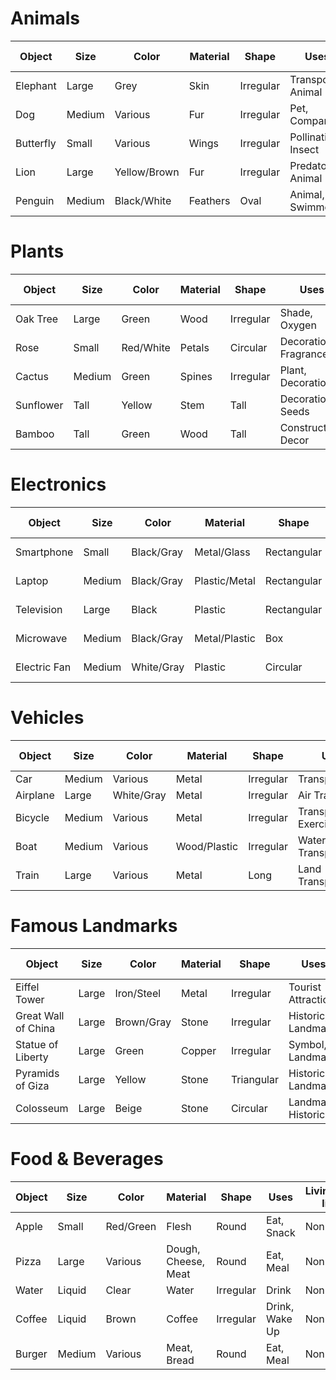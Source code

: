 # Animals

| Object    | Size   | Color        | Material | Shape      | Uses              | Living/Non-living | Movement | Location         |
|-----------|--------|--------------|----------|------------|-------------------|------------------|-----------|------------------|
| Elephant  | Large  | Grey         | Skin     | Irregular  | Transport, Animal | Living           | Moves    | Outdoors         |
| Dog       | Medium | Various      | Fur      | Irregular  | Pet, Companion    | Living           | Moves    | Indoors/Outdoors |
| Butterfly | Small  | Various      | Wings    | Irregular  | Pollination, Insect| Living          | Moves    | Outdoors         |
| Lion      | Large  | Yellow/Brown | Fur      | Irregular  | Predator, Animal  | Living           | Moves    | Outdoors         |
| Penguin   | Medium | Black/White  | Feathers | Oval      | Animal, Swimmer   | Living           | Moves    | Outdoors         |

# Plants

| Object     | Size  | Color      | Material | Shape     | Uses               | Living/Non-living | Movement | Location  |
|------------|-------|------------|----------|-----------|-------------------|-------------------|-----------|-----------|
| Oak Tree   | Large | Green      | Wood     | Irregular | Shade, Oxygen     | Living            | Grows    | Outdoors  |
| Rose       | Small | Red/White  | Petals   | Circular  | Decoration, Fragrance | Living        | Grows    | Outdoors  |
| Cactus     | Medium| Green      | Spines   | Irregular | Plant, Decoration | Living            | Grows    | Outdoors  |
| Sunflower  | Tall  | Yellow     | Stem     | Tall      | Decoration, Seeds | Living            | Grows    | Outdoors  |
| Bamboo     | Tall  | Green      | Wood     | Tall      | Construction, Decor| Living           | Grows    | Outdoors  |

# Electronics

| Object     | Size   | Color      | Material      | Shape       | Uses                    | Living/Non-living | Movement | Location |
|------------|--------|------------|---------------|-------------|------------------------|-------------------|-----------|-----------|
| Smartphone | Small  | Black/Gray | Metal/Glass   | Rectangular | Communication, Internet| Non-living        | Static   | Indoors   |
| Laptop     | Medium | Black/Gray | Plastic/Metal | Rectangular | Computing, Entertainment| Non-living       | Static   | Indoors   |
| Television | Large  | Black      | Plastic       | Rectangular | Entertainment, Media   | Non-living        | Static   | Indoors   |
| Microwave  | Medium | Black/Gray | Metal/Plastic | Box         | Heating, Cooking      | Non-living        | Static   | Indoors   |
| Electric Fan| Medium| White/Gray | Plastic       | Circular    | Cooling, Air Circulation| Non-living      | Static   | Indoors   |

# Vehicles

| Object   | Size   | Color   | Material     | Shape     | Uses            | Living/Non-living | Movement | Location  |
|----------|--------|---------|--------------|-----------|-----------------|-------------------|-----------|-----------|
| Car      | Medium | Various | Metal        | Irregular | Transportation  | Non-living        | Moves    | Outdoors  |
| Airplane | Large  | White/Gray| Metal      | Irregular | Air Transport   | Non-living        | Moves    | Air       |
| Bicycle  | Medium | Various | Metal        | Irregular | Transportation, Exercise| Non-living | Moves    | Outdoors  |
| Boat     | Medium | Various | Wood/Plastic | Irregular | Water Transport | Non-living        | Moves    | Outdoors  |
| Train    | Large  | Various | Metal        | Long      | Land Transport  | Non-living        | Moves    | Outdoors  |

# Famous Landmarks

| Object              | Size  | Color       | Material    | Shape      | Uses               | Living/Non-living | Movement | Location |
|---------------------|-------|-------------|-------------|------------|-------------------|-------------------|-----------|-----------|
| Eiffel Tower        | Large | Iron/Steel  | Metal       | Irregular  | Tourist Attraction| Non-living        | Static   | Outdoors  |
| Great Wall of China | Large | Brown/Gray  | Stone       | Irregular  | Historic, Landmark| Non-living        | Static   | Outdoors  |
| Statue of Liberty   | Large | Green       | Copper      | Irregular  | Symbol, Landmark  | Non-living        | Static   | Outdoors  |
| Pyramids of Giza    | Large | Yellow      | Stone       | Triangular | Historical Landmark| Non-living       | Static   | Outdoors  |
| Colosseum          | Large | Beige       | Stone       | Circular   | Landmark, Historical| Non-living      | Static   | Outdoors  |

# Food & Beverages

| Object  | Size   | Color     | Material          | Shape     | Uses           | Living/Non-living | Movement | Location         |
|---------|--------|-----------|-------------------|-----------|----------------|-------------------|-----------|------------------|
| Apple   | Small  | Red/Green | Flesh            | Round     | Eat, Snack     | Non-living        | Static   | Indoors/Outdoors |
| Pizza   | Large  | Various   | Dough, Cheese, Meat| Round    | Eat, Meal      | Non-living        | Static   | Indoors          |
| Water   | Liquid | Clear     | Water            | Irregular | Drink          | Non-living        | Static   | Indoors          |
| Coffee  | Liquid | Brown     | Coffee           | Irregular | Drink, Wake Up | Non-living        | Static   | Indoors          |
| Burger  | Medium | Various   | Meat, Bread      | Round     | Eat, Meal      | Non-living        | Static   | Indoors/Outdoors |
